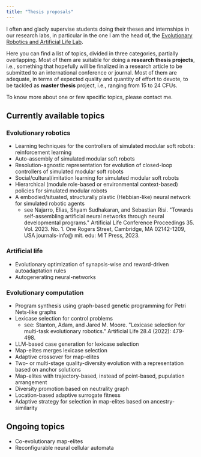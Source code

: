 ```yaml
---
title: "Thesis proposals"
---
```


I often and gladly supervise students doing their theses and internships in our research labs, in particular in the one I am the head of, the [Evolutionary Robotics and Artificial Life Lab](https://erallab.inginf.units.it).

Here you can find a list of topics, divided in three categories, partially overlapping.
Most of them are suitable for doing a **research thesis projects**, i.e., something that hopefully will be finalized in a research article to be submitted to an international conference or journal.
Most of them are adequate, in terms of expected quality and quantity of effort to devote, to be tackled as **master thesis** project, i.e., ranging from 15 to 24 CFUs.

To know more about one or few specific topics, please contact me.

## Currently available topics

### Evolutionary robotics
- Learning techniques for the controllers of simulated modular soft robots: reinforcement learning
- Auto-assembly of simulated modular soft robots
- Resolution-agnostic representation for evolution of closed-loop controllers of simulated modular soft robots
- Social/cultural/imitation learning for simulated modular soft robots
- Hierarchical (module role-based or environmental context-based) policies for simulated modular robots
- A embodied/situated, structurally plastic (Hebbian-like) neural network for simulated robotic agents
  - see Najarro, Elias, Shyam Sudhakaran, and Sebastian Risi. "Towards self-assembling artificial neural networks through neural developmental programs." Artificial Life Conference Proceedings 35. Vol. 2023. No. 1. One Rogers Street, Cambridge, MA 02142-1209, USA journals-info@ mit. edu: MIT Press, 2023.

### Artificial life
- Evolutionary optimization of synapsis-wise and reward-driven autoadaptation rules
- Autogenerating neural-networks

### Evolutionary computation
- Program synthesis using graph-based genetic programming for Petri Nets-like graphs
- Lexicase selection for control problems
  - see: Stanton, Adam, and Jared M. Moore. "Lexicase selection for multi-task evolutionary robotics." Artificial Life 28.4 (2022): 479-498.
- LLM-based case generation for lexicase selection
- Map-elites merges lexicase selection
- Adaptive crossover for map-elites
- Two- or multi-stage quality-diversity evolution with a representation based on anchor solutions
- Map-elites with trajectory-based, instead of point-based, pupulation arrangement
- Diversity promotion based on neutrality graph
- Location-based adaptive surrogate fitness
- Adaptive strategy for selection in map-elites based on ancestry-similarity 

## Ongoing topics
- Co-evolutionary map-elites
- Reconfigurable neural cellular automata

